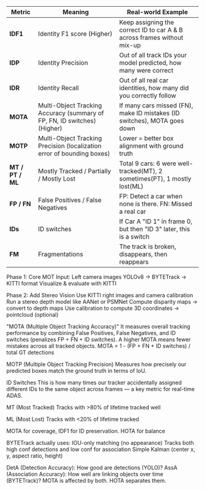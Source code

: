 | Metric           | Meaning                                                                    | Real-world Example  |
| ---------------- | -------------------------------------------------------------------------- | -------------------------------------------------------------- |
| **IDF1**         | Identity F1 score (Higher)                                                 | Keep assigning the correct ID to car A & B across frames without mix-up|
| **IDP**          | Identity Precision                                                         | Out of all track IDs your model predicted, how many were correct|
| **IDR**          | Identity Recall                                                            | Out of all real car identities, how many did you correctly follow |
| **MOTA**         | Multi-Object Tracking Accuracy (summary of FP, FN, ID switches) (Higher)   | If many cars missed (FN), make ID mistakes (ID switches), MOTA goes down |
| **MOTP**         | Multi-Object Tracking Precision (localization error of bounding boxes)     | Lower = better box alignment with ground truth |
| **MT / PT / ML** | Mostly Tracked / Partially / Mostly Lost                                   | Total 9 cars: 6 were well-tracked(MT), 2 sometimes(PT), 1 mostly lost(ML) |
| **FP / FN**      | False Positives / False Negatives                                          | FP: Detect a car when none is there. FN: Missed a real car|
| **IDs**          | ID switches                                                                | If Car A "ID 1" in frame 0, but then "ID 3" later, this is a switch|
| **FM**           | Fragmentations                                                             | The track is broken, disappears, then reappears |






Phase 1: Core MOT 
Input: Left camera images
YOLOv8 → BYTETrack → KITTI format
Visualize & evaluate with KITTI

Phase 2: Add Stereo Vision
Use KITTI right images and camera calibration
Run a stereo depth model like AANet or PSMNet
Compute disparity maps → convert to depth maps
Use calibration to compute 3D coordinates → pointcloud (optional)


"MOTA (Multiple Object Tracking Accuracy)"
It measures overall tracking performance by combining False Positives, False Negatives, and ID switches (penalizes FP + FN + ID switches).
A higher MOTA means fewer mistakes across all tracked objects.
MOTA = 1 - (FP + FN + ID switches) / total GT detections


MOTP (Multiple Object Tracking Precision)
Measures how precisely our predicted boxes match the ground truth in terms of IoU.


ID Switches
This is how many times our tracker accidentally assigned different IDs to the same object across frames — a key metric for real-time ADAS.

MT (Most Tracked)
Tracks with >80% of lifetime tracked well

ML (Most Lost)
Tracks with <20% of lifetime tracked

MOTA for coverage, IDF1 for ID preservation. HOTA for balance

BYTETrack actually uses:
IOU-only matching (no appearance)
Tracks both high conf detections and low conf for association
Simple Kalman (center x, y, aspect ratio, height)


DetA (Detection Accuracy): How good are detections (YOLO)?
AssA (Association Accuracy): How well are linking objects over time (BYTETrack)?
MOTA is affected by both. HOTA separates them.
